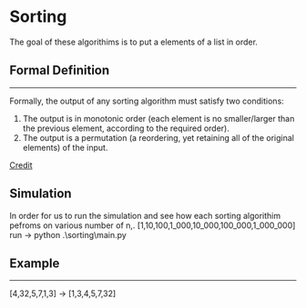 # Sorting

The goal of these algorithims is to put a elements of a list in order.

## Formal Definition

---
Formally, the output of any sorting algorithm must satisfy two conditions:

1. The output is in monotonic order (each element is no smaller/larger than the previous element, according to the required order).
2. The output is a permutation (a reordering, yet retaining all of the original elements) of the input.

[Credit](https://en.wikipedia.org/wiki/Sorting_algorithm)

## Simulation

In order for us to run the simulation and see how each sorting algorithim pefroms on various number of n,. [1,10,100,1_000,10_000,100_000,1_000_000]
run -> python .\sorting\main.py

## Example

---
[4,32,5,7,1,3] -> [1,3,4,5,7,32]
